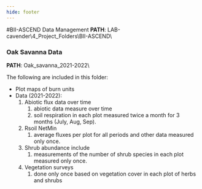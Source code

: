 ```yaml
---
hide: footer
---
```


#BII-ASCEND Data Management
**PATH**: LAB-cavender\4_Project_Folders\BII-ASCEND\

### Oak Savanna Data
**PATH**: Oak_savanna_2021-2022\

The following are included in this folder:

* Plot maps of burn units
* Data (2021-2022):
    1. Abiotic flux data over time 
        1. abiotic data measure over time
        2. soil respiration in each plot measured twice a month for 3 months (July, Aug, Sep).
    2. Rsoil NetMin 
        1. average fluxes per plot for all periods and other data measured only once. 
    3. Shrub abundance include 
        1. measurements of the number of shrub species in each plot measured only once.
    4. Vegetation surveys 
        1. done only once based on vegetation cover in each plot of herbs and shrubs